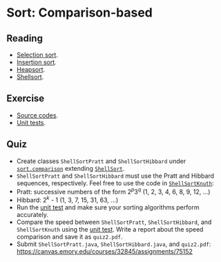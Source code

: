 # Sort: Comparison-based

## Reading

* [Selection sort](https://en.wikipedia.org/wiki/Selection_sort).
* [Insertion sort](https://en.wikipedia.org/wiki/Insertion_sort).
* [Heapsort](https://en.wikipedia.org/wiki/Heapsort).
* [Shellsort](https://en.wikipedia.org/wiki/Shellsort).

## Exercise

* [Source codes](../tree/master/src/sort/comparison).
* [Unit tests](../tree/master/src/sort/test).

## Quiz

* Create classes `ShellSortPratt` and `ShellSortHibbard` under [`sort.comparison`](../tree/master/src/sort/comparison) extending [`ShellSort`](../tree/master/src/sort/comparison/ShellSort.java).
* `ShellSortPratt` and `ShellSortHibbard` must use the Pratt and Hibbard sequences, respectively. Feel free to use the code in [`ShellSortKnuth`](../tree/master/src/sort/comparison/ShellSortKnuth.java):
 * Pratt: successive numbers of the form 2<sup><i>p</i></sup>3<sup><i>q</i></sup> (1, 2, 3, 4, 6, 8, 9, 12, ...)
 * Hibbard: 2<sup><i>k</i></sup> - 1 (1, 3, 7, 15, 31, 63, ...)
* Run the [unit test](../tree/master/src/sort/test/SortTest.java) and make sure your sorting algorithms perform accurately.
* Compare the speed between `ShellSortPratt`, `ShellSortHibbard`, and `ShellSortKnuth` using the [unit test](../tree/master/src/sort/test/SortTest.java). Write a report about the speed comparison and save it as `quiz2.pdf`.
* Submit `ShellSortPratt.java`, `ShellSortHibbard.java`, and `quiz2.pdf`: https://canvas.emory.edu/courses/32845/assignments/75152